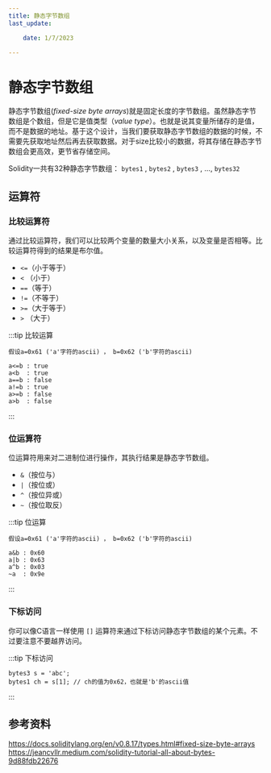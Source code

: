 ```yaml
---
title: 静态字节数组
last_update:

    date: 1/7/2023

---
```


# 静态字节数组

静态字节数组(*fixed-size byte arrays*)就是固定长度的字节数组。虽然静态字节数组是个数组，但是它是值类型（*value type*）。也就是说其变量所储存的是值，而不是数据的地址。基于这个设计，当我们要获取静态字节数组的数据的时候，不需要先获取地址然后再去获取数据。对于size比较小的数据，将其存储在静态字节数组会更高效，更节省存储空间。

Solidity一共有32种静态字节数组： `bytes1` , `bytes2` , `bytes3` , …, `bytes32`

## 运算符

### 比较运算符

通过比较运算符，我们可以比较两个变量的数量大小关系，以及变量是否相等。比较运算符得到的结果是布尔值。

* `<=`（小于等于）
* `<`  （小于）
* `==`（等于）
* `!=`（不等于）
* `>=`（大于等于）
* `>`  （大于）

:::tip 比较运算

```solidity
假设a=0x61 ('a'字符的ascii) ， b=0x62 ('b'字符的ascii)

a<=b : true
a<b  : true
a==b : false
a!=b : true
a>=b : false
a>b  : false
```

:::

### 位运算符

位运算符用来对二进制位进行操作，其执行结果是静态字节数组。

* `&`（按位与）
* `|`（按位或）
* `^`（按位异或）
* `~`（按位取反）

:::tip 位运算

```solidity
假设a=0x61 ('a'字符的ascii) ， b=0x62 ('b'字符的ascii)

a&b : 0x60
a|b : 0x63
a^b : 0x03
~a  : 0x9e
```

:::

### 下标访问

你可以像C语言一样使用 `[]` 运算符来通过下标访问静态字节数组的某个元素。不过要注意不要越界访问。

:::tip 下标访问

```solidity
bytes3 s = 'abc';
bytes1 ch = s[1]; // ch的值为0x62，也就是'b'的ascii值
```

:::

## 参考资料

https://docs.soliditylang.org/en/v0.8.17/types.html#fixed-size-byte-arrays
https://jeancvllr.medium.com/solidity-tutorial-all-about-bytes-9d88fdb22676
